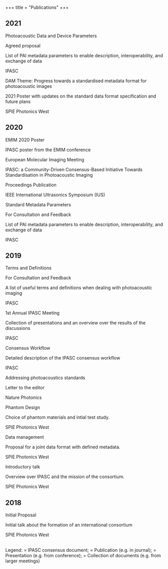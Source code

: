 +++
title = "Publications"
+++

<link rel="stylesheet" href="https://use.fontawesome.com/releases/v5.6.3/css/all.css" integrity="sha384-UHRtZLI+pbxtHCWp1t77Bi1L4ZtiqrqD80Kn4Z8NTSRyMA2Fd33n5dQ8lWUE00s/" crossorigin="anonymous">

## 2021

<div class="card">
	<a href="/documents/20210916_IPASC_Format_V2.pdf" target="_blank"> <i class="fas fa-file-pdf fa-4x indent form-icon"></i> </a>
	<a href="/documents/20210630_IPASC_Format_V2_Results.pdf" target="_blank"> <i class="fas fa-chart-pie fa-4x indent form-icon"></i> </a>
	<p class="title">Photoacoustic Data and Device Parameters</p>
	<p class="consensuslabel">Agreed proposal</p>
	<p class="description"> List of PAI metadata parameters to enable description, interoperability, and exchange of data</p>
	<p class="publisher"> IPASC </p>
</div>

<div class="card">
	<a href="/documents/SPIE-PW21B-ede40fb3-79c6-ea11-8146-005056be4d05.pdf" target="_blank"> <i class="fas fa-file-pdf fa-5x indent form-icon"></i> </a>
	<p class="title">DAM Theme: Progress towards a standardised metadata format for photoacoustic images</p>
	<p class="description"> 2021 Poster with updates on the standard data format specification and future plans</p>
	<p class="publisher"> SPIE Photonics West </p>
</div>

## 2020

<div class="card">
	<a href="/documents/20200824_EMIM_IPASC_Poster.pdf" target="_blank"> <i class="fas fa-file-pdf fa-5x indent form-icon"></i> </a>
	<p class="title">EMIM 2020 Poster</p>
	<p class="description"> IPASC poster from the EMIM conference </p>
	<p class="publisher"> European Molecular Imaging Meeting </p>
</div>

<div class="card">
	<a href="https://ieeexplore.ieee.org/document/9251362" target="_blank"> <i class="fas fa-file-text fa-5x indent form-icon"></i> </a>
	<p class="title"> IPASC: a Community-Driven Consensus-Based Initiative Towards Standardisation in Photoacoustic Imaging</p>
	<p class="description"> Proceedings Publication</p>
	<p class="publisher"> IEEE International Ultrasonics Symposium (IUS) </p>
</div>

<div class="card">
	<a href="/documents/20200121_Metadata_list.pdf" target="_blank"> <i class="fas fa-file-pdf fa-4x indent form-icon"></i> </a>
	<a href="/documents/20200121_Metadata_List_Consensus_Result.pdf" target="_blank"> <i class="fas fa-chart-pie fa-4x indent form-icon"></i> </a>
	<p class="title"> Standard Metadata Parameters</p>
	<p class="consensuslabel"> For Consultation and Feedback</p>
	<p class="description"> List of PAI metadata parameters to enable description, interoperability, and exchange of data</p>
	<p class="publisher"> IPASC </p>
</div>

## 2019

<div class="card">
	<a href="/documents/20191210_Terms_Definitions_For_PAT.pdf" target="_blank"> <i class="fas fa-file-pdf fa-4x indent form-icon"></i> </a>
	<a href="/documents/20191210_Terms_Definitions_For_PAT_Consensus_Result.pdf" target="_blank"> <i class="fas fa-chart-pie fa-4x indent form-icon"></i> </a>
	<p class="title"> Terms and Definitions</p>
	<p class="consensuslabel"> For Consultation and Feedback</p>
	<p class="description"> A list of useful terms and definitions when dealing with photoacoustic imaging</p>
	<p class="publisher"> IPASC </p>
</div>
<div class="card">
	<a href="/publications-first-annual-ipasc-meeting/"> <i class="fas fa-folder-open fa-5x indent form-icon"></i> </a>
	<p class="title"> 1st Annual IPASC Meeting </p>
	<p class="description"> Collection of presentations and an overview over the results of the discussions</p>
	<p class="publisher"> IPASC </p>
</div>
<div class="card">
	<a href="/documents/IPASC_Consensus_Workflow_2019_09.pdf" target="_blank"> <i class="fas fa-file-pdf fa-5x indent form-icon"></i> </a>
	<p class="title"> Consensus Workflow</p>
	<p class="description"> Detailed description of the IPASC consensus workflow</p>
	<p class="publisher"> IPASC </p>
</div>
<div class="card">
	<a href="https://rdcu.be/byvad" target="_blank"> <i class="fas fa-file-text fa-5x indent form-icon"></i> </a>
	<p class="title"> Addressing photoacoustics standards</p>
	<p class="description"> Letter to the editor </p>
	<p class="publisher"> Nature Photonics</p>
</div>
<div class="card">
	<a href="/presentations/2019-02-05_Presentation-WG1.pptx" target="_blank"> <i class="fas fa-file-powerpoint fa-5x indent form-icon"></i></a>
	<p class="title"> Phantom Design</p>
	<p class="description"> Choice of phantom materials and intial test study. </p>
	<p class="publisher">SPIE Photonics West</p>
</div>
<div class="card">
	<a href="/presentations/2019-02-05_Presentation-WG4.pptx" target="_blank"> <i class="fas fa-file-powerpoint fa-5x indent form-icon"></i></a>
	<p class="title"> Data management</p>
	<p class="description"> Proposal for a joint data format with defined metadata. </p>
	<p class="publisher">SPIE Photonics West</p>
</div>
<div class="card">
	<a href="/presentations/2019-02-05_Overview presentation.pptx" target="_blank"> <i class="fas fa-file-powerpoint fa-5x indent form-icon"></i> </a>
	<p class="title"> Introductory talk</p>
	<p class="description"> Overview over IPASC and the mission of the consortium. </p>
	<p class="publisher">SPIE Photonics West</p>
</div>

## 2018

<div class="card">
	<a href="/presentations/2018-01-InitialProposal.pptx" target="_blank"> <i class="fas fa-file-powerpoint fa-5x indent form-icon"></i></a>
	<p class="title">Initial Proposal</p>
	<p class="description">Initial talk about the formation of an international consortium</p>
	<p class="publisher">SPIE Photonics West</p>
</div>

<br />
Legend: <i class="fas fa-file-pdf fa-1x indent form-icon"></i> = IPASC consensus document;
<i class="fas fa-file-text fa-1x indent form-icon"></i> = Publication (e.g. in journal);
<i class="fas fa-file-powerpoint fa-1x indent form-icon"></i> = Presentation (e.g. from conference);
<i class="fas fa-folder-open fa-1x indent form-icon"></i> = Collection of documents (e.g. from larger meetings)
